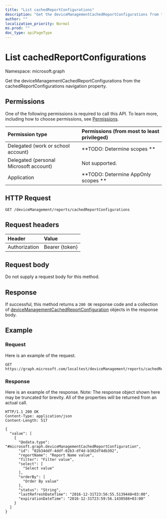 ```yaml
---
title: "List cachedReportConfigurations"
description: "Get the deviceManagementCachedReportConfigurations from the cachedReportConfigurations navigation property."
author: ""
localization_priority: Normal
ms.prod: ""
doc_type: apiPageType
---
```


# List cachedReportConfigurations

Namespace: microsoft.graph

Get the deviceManagementCachedReportConfigurations from the cachedReportConfigurations navigation property.

## Permissions
One of the following permissions is required to call this API. To learn more, including how to choose permissions, see [Permissions](/concepts/permissions-reference.md).

|Permission type|Permissions (from most to least privileged)|
|:---|:---|
|Delegated (work or school account)|**TODO: Determine scopes **|
|Delegated (personal Microsoft account)|Not supported.|
|Application|**TODO: Determine AppOnly scopes **|

## HTTP Request
<!-- {
  "blockType": "ignored"
}
-->
``` http
GET /deviceManagement/reports/cachedReportConfigurations
```

## Request headers
|Header|Value|
|:---|:---|
|Authorization|Bearer {token}|

## Request body
Do not supply a request body for this method.

## Response
If successful, this method returns a `200 OK` response code and a collection of [deviceManagementCachedReportConfiguration](../resources/devicemanagementcachedreportconfiguration.md) objects in the response body.

## Example

### Request
Here is an example of the request.
<!-- {
  "blockType": "request",
  "name": "get_devicemanagementcachedreportconfiguration"
}
-->
``` http
GET https://graph.microsoft.com/localtest/deviceManagement/reports/cachedReportConfigurations
```

### Response
Here is an example of the response. Note: The response object shown here may be truncated for brevity. All of the properties will be returned from an actual call.
<!-- {
  "blockType": "response",
  "truncated": true,
  "@odata.type": "collection(microsoft.graph.devicemanagementcachedreportconfiguration)"
}
-->
``` http
HTTP/1.1 200 OK
Content-Type: application/json
Content-Length: 517

{
  "value": [
    {
      "@odata.type": "#microsoft.graph.deviceManagementCachedReportConfiguration",
      "id": "02b34ddf-4ddf-02b3-df4d-b302df4db302",
      "reportName": "Report Name value",
      "filter": "Filter value",
      "select": [
        "Select value"
      ],
      "orderBy": [
        "Order By value"
      ],
      "status": "String",
      "lastRefreshDateTime": "2016-12-31T23:56:55.5139448+03:00",
      "expirationDateTime": "2016-12-31T23:59:56.1430588+03:00"
    }
  ]
}
```

